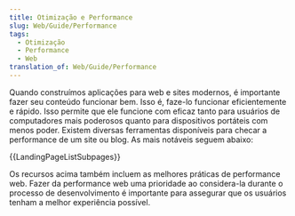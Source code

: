 ```yaml
---
title: Otimização e Performance
slug: Web/Guide/Performance
tags:
  - Otimização
  - Performance
  - Web
translation_of: Web/Guide/Performance
---
```

Quando construímos aplicações para web e sites modernos, é importante fazer seu conteúdo funcionar bem. Isso é, faze-lo funcionar eficientemente e rápido. Isso permite que ele funcione com eficaz tanto para usuários de computadores mais poderosos quanto para dispositivos portáteis com menos poder. Existem diversas ferramentas disponíveis para checar a performance de um site ou blog. As mais notáveis seguem abaixo:

{{LandingPageListSubpages}}

Os recursos acima também incluem as melhores práticas de performance web. Fazer da performance web uma prioridade ao considera-la durante o processo de desenvolvimento é importante para assegurar que os usuários tenham a melhor experiência possível.

